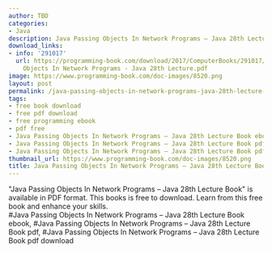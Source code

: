 ```yaml
---
author: TBD
categories:
- Java
description: Java Passing Objects In Network Programs – Java 28th Lecture Book
download_links:
- info: '291017'
  url: https://programming-book.com/download/2017/ComputerBooks/291017/Java Passing
    Objects In Network Programs - Java 28th Lecture.pdf
image: https://www.programming-book.com/doc-images/8520.png
layout: post
permalink: /java-passing-objects-in-network-programs-java-28th-lecture-book.html
tags:
- free book download
- free pdf download
- free programming ebook
- pdf free
- Java Passing Objects In Network Programs – Java 28th Lecture Book ebook
- Java Passing Objects In Network Programs – Java 28th Lecture Book pdf
- Java Passing Objects In Network Programs – Java 28th Lecture Book pdf download
thumbnail_url: https://www.programming-book.com/doc-images/8520.png
title: Java Passing Objects In Network Programs – Java 28th Lecture Book
---
```


 
<div class="item-desc text-justify">
  "Java Passing Objects In Network Programs – Java 28th Lecture Book" is available in PDF format. This books is free to download. Learn from this free book and enhance your skills.
  <br>
  #Java Passing Objects In Network Programs – Java 28th Lecture Book ebook, #Java Passing Objects In Network Programs – Java 28th Lecture Book pdf, #Java Passing Objects In Network Programs – Java 28th Lecture Book pdf download
</div>